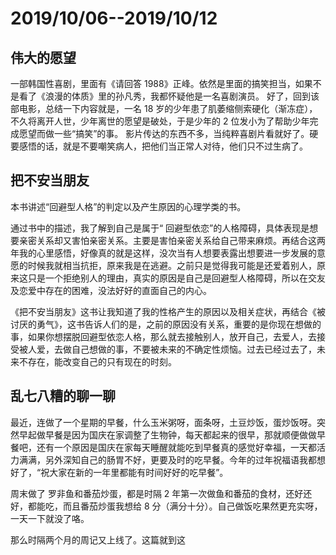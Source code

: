 # 2019/10/06--2019/10/12

## 伟大的愿望

一部韩国性喜剧，里面有《请回答 1988》正峰。依然是里面的搞笑担当，如果不是看了《浪漫的体质》里的孙凡秀，我都怀疑他是一名喜剧演员。
好了，回到该部电影，总结一下内容就是，一名 18 岁的少年患了肌萎缩侧索硬化（渐冻症），不久将离开人世，少年离世的愿望是破处，于是少年的 2 位发小为了帮助少年完成愿望而做一些“搞笑”的事。
影片传达的东西不多，当纯粹喜剧片看就好了。硬要感悟的话，就是不要嘲笑病人，把他们当正常人对待，他们只不过生病了。

## 把不安当朋友

本书讲述“回避型人格”的判定以及产生原因的心理学类的书。

通过书中的描述，我了解到自己是属于“ 回避型依恋”的人格障碍，具体表现是想要亲密关系却又害怕亲密关系。主要是害怕亲密关系给自己带来麻烦。再结合这两年我的心里感悟，好像真的就是这样，没次当有人想要表露出想要进一步发展的意愿的时候我就相当抗拒，原来我是在逃避。之前只是觉得我可能是还爱着别人，原来这只是一个拒绝别人的理由，真实的原因是自己是回避型人格障碍，所以在交友及恋爱中存在的困难，没法好好的直面自己的内心。

《把不安当朋友》这书让我知道了我的性格产生的原因以及相关症状，再结合《被讨厌的勇气》，这书告诉人们的是，之前的原因没有关系，重要的是你现在想做的事，如果你想摆脱回避型依恋人格，那么就去接触别人，放开自己，去爱人，去接受被人爱，去做自己想做的事，不要被未来的不确定性烦恼。过去已经过去了，未来不存在，能改变自己的只有现在的时刻。

## 乱七八糟的聊一聊

最近，连做了一个星期的早餐，什么玉米粥呀，面条呀，土豆炒饭，蛋炒饭呀。突然早起做早餐是因为国庆在家调整了生物钟，每天都起来的很早，那就顺便做做早餐吧，还有一个原因是国庆在家每天睡醒就能吃到早餐真的感觉好幸福，一天都活力满满，另外深知自己的肠胃不好，更要及时的吃早餐。今年的过年祝福语我都想好了，“祝大家在新的一年里都能有时间好好的吃早餐”。

周末做了 罗非鱼和番茄炒蛋，都是时隔 2 年第一次做鱼和番茄的食材，还好还好，都能吃，而且番茄炒蛋我想给 8 分（满分十分）。自己做饭吃果然更充实呀，一天一下就没了咯。

那么时隔两个月的周记又上线了。这篇就到这
